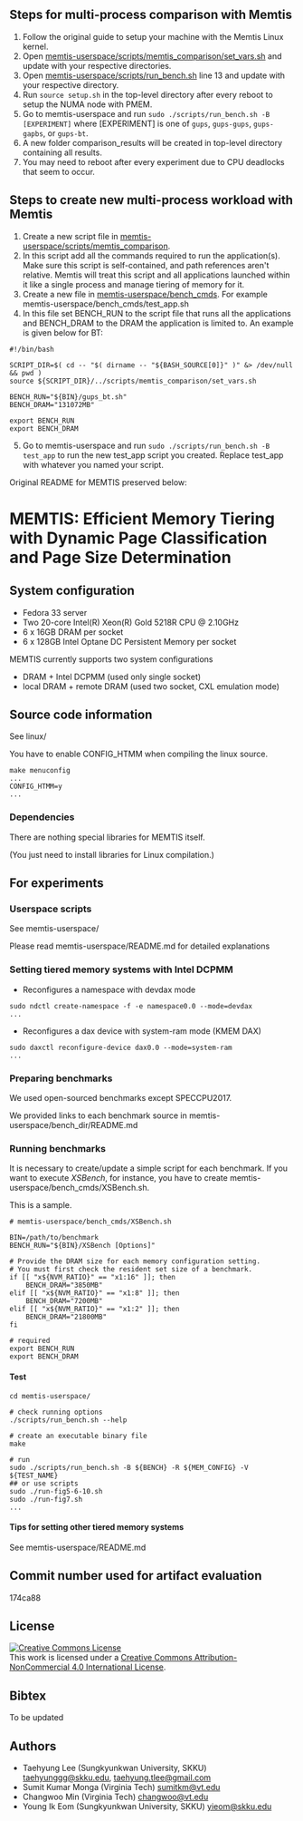 ## Steps for multi-process comparison with Memtis
1. Follow the original guide to setup your machine with the Memtis Linux kernel.
2. Open [memtis-userspace/scripts/memtis_comparison/set_vars.sh](memtis-userspace/scripts/memtis_comparison/set_vars.sh) and update with your respective directories.
2. Open [memtis-userspace/scripts/run_bench.sh](memtis-userspace/scripts/run_bench.sh) line 13 and update with your respective directory.
3. Run ```source setup.sh``` in the top-level directory after every reboot to setup the NUMA node with PMEM.
4. Go to memtis-userspace and run ```sudo ./scripts/run_bench.sh -B [EXPERIMENT]``` where [EXPERIMENT] is one of ```gups```, ```gups-gups```,  ```gups-gapbs```, or ```gups-bt```.
5. A new folder comparison_results will be created in top-level directory containing all results.
6. You may need to reboot after every experiment due to CPU deadlocks that seem to occur.

## Steps to create new multi-process workload with Memtis
1. Create a new script file in [memtis-userspace/scripts/memtis_comparison](memtis-userspace/scripts/memtis_comparison).
2. In this script add all the commands required to run the application(s). Make sure this script is self-contained, and path references aren't relative. Memtis will treat this script and all applications launched within it like a single process and manage tiering of memory for it.
3. Create a new file in [memtis-userspace/bench_cmds](memtis-userspace/bench_cmds). For example memtis-userspace/bench_cmds/test_app.sh
4. In this file set BENCH_RUN to the script file that runs all the applications and BENCH_DRAM to the DRAM the application is limited to. An example is given below for BT:
```
#!/bin/bash

SCRIPT_DIR=$( cd -- "$( dirname -- "${BASH_SOURCE[0]}" )" &> /dev/null && pwd )
source ${SCRIPT_DIR}/../scripts/memtis_comparison/set_vars.sh

BENCH_RUN="${BIN}/gups_bt.sh"
BENCH_DRAM="131072MB"

export BENCH_RUN
export BENCH_DRAM
```
5. Go to memtis-userspace and run ```sudo ./scripts/run_bench.sh -B test_app``` to run the new test_app script you created. Replace test_app with whatever you named your script.


Original README for MEMTIS preserved below:
# MEMTIS: Efficient Memory Tiering with Dynamic Page Classification and Page Size Determination

## System configuration
* Fedora 33 server
* Two 20-core Intel(R) Xeon(R) Gold 5218R CPU @ 2.10GHz
* 6 x 16GB DRAM per socket
* 6 x 128GB Intel Optane DC Persistent Memory per socket

MEMTIS currently supports two system configurations
* DRAM + Intel DCPMM (used only single socket)
* local DRAM + remote DRAM (used two socket, CXL emulation mode)

## Source code information
See linux/

You have to enable CONFIG\_HTMM when compiling the linux source.
```
make menuconfig
...
CONFIG_HTMM=y
...
```

### Dependencies
There are nothing special libraries for MEMTIS itself.

(You just need to install libraries for Linux compilation.)

## For experiments
### Userspace scripts
See memtis-userspace/

Please read memtis-userspace/README.md for detailed explanations

### Setting tiered memory systems with Intel DCPMM
* Reconfigures a namespace with devdax mode
```
sudo ndctl create-namespace -f -e namespace0.0 --mode=devdax
...
```
* Reconfigures a dax device with system-ram mode (KMEM DAX)
```
sudo daxctl reconfigure-device dax0.0 --mode=system-ram
...
```

### Preparing benchmarks
We used open-sourced benchmarks except SPECCPU2017.

We provided links to each benchmark source in memtis-userspace/bench\_dir/README.md

### Running benchmarks
It is necessary to create/update a simple script for each benchmark.
If you want to execute *XSBench*, for instance, you have to create memtis-userspace/bench\_cmds/XSBench.sh.

This is a sample.
```
# memtis-userspace/bench_cmds/XSBench.sh

BIN=/path/to/benchmark
BENCH_RUN="${BIN}/XSBench [Options]"

# Provide the DRAM size for each memory configuration setting.
# You must first check the resident set size of a benchmark.
if [[ "x${NVM_RATIO}" == "x1:16" ]]; then
    BENCH_DRAM="3850MB"
elif [[ "x${NVM_RATIO}" == "x1:8" ]]; then
    BENCH_DRAM="7200MB"
elif [[ "x${NVM_RATIO}" == "x1:2" ]]; then
    BENCH_DRAM="21800MB"
fi

# required
export BENCH_RUN
export BENCH_DRAM

```

#### Test
```
cd memtis-userspace/

# check running options
./scripts/run_bench.sh --help

# create an executable binary file
make

# run
sudo ./scripts/run_bench.sh -B ${BENCH} -R ${MEM_CONFIG} -V ${TEST_NAME}
## or use scripts
sudo ./run-fig5-6-10.sh
sudo ./run-fig7.sh
...
```

#### Tips for setting other tiered memory systems
See memtis-userspace/README.md

## Commit number used for artifact evaluation
174ca88

## License
<a rel="license" href="http://creativecommons.org/licenses/by-nc/4.0/"><img alt="Creative Commons License" style="border-width:0" src="https://i.creativecommons.org/l/by-nc/4.0/88x31.png" /></a><br />This work is licensed under a <a rel="license" href="http://creativecommons.org/licenses/by-nc/4.0/">Creative Commons Attribution-NonCommercial 4.0 International License</a>.

## Bibtex
To be updated 

## Authors
- Taehyung Lee (Sungkyunkwan University, SKKU) <taehyunggg@skku.edu>, <taehyung.tlee@gmail.com>
- Sumit Kumar Monga (Virginia Tech) <sumitkm@vt.edu>
- Changwoo Min (Virginia Tech) <changwoo@vt.edu>
- Young Ik Eom (Sungkyunkwan University, SKKU) <yieom@skku.edu>
